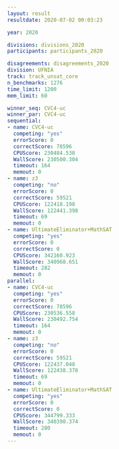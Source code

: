 ```yaml
---
layout: result
resultdate: 2020-07-02 00:03:23

year: 2020

divisions: divisions_2020
participants: participants_2020

disagreements: disagreements_2020
division: UFNIA
track: track_unsat_core
n_benchmarks: 1276
time_limit: 1200
mem_limit: 60

winner_seq: CVC4-uc
winner_par: CVC4-uc
sequential:
- name: CVC4-uc
  competing: "yes"
  errorScore: 0
  correctScore: 78596
  CPUScore: 230484.538
  WallScore: 230500.304
  timeout: 164
  memout: 0
- name: z3
  competing: "no"
  errorScore: 0
  correctScore: 59521
  CPUScore: 122418.198
  WallScore: 122441.398
  timeout: 69
  memout: 0
- name: UltimateEliminator+MathSAT
  competing: "yes"
  errorScore: 0
  correctScore: 0
  CPUScore: 342160.923
  WallScore: 340968.651
  timeout: 282
  memout: 0
parallel:
- name: CVC4-uc
  competing: "yes"
  errorScore: 0
  correctScore: 78596
  CPUScore: 230536.558
  WallScore: 230492.754
  timeout: 164
  memout: 0
- name: z3
  competing: "no"
  errorScore: 0
  correctScore: 59521
  CPUScore: 122437.048
  WallScore: 122438.378
  timeout: 69
  memout: 0
- name: UltimateEliminator+MathSAT
  competing: "yes"
  errorScore: 0
  correctScore: 0
  CPUScore: 344799.333
  WallScore: 340390.374
  timeout: 280
  memout: 0
---
```

